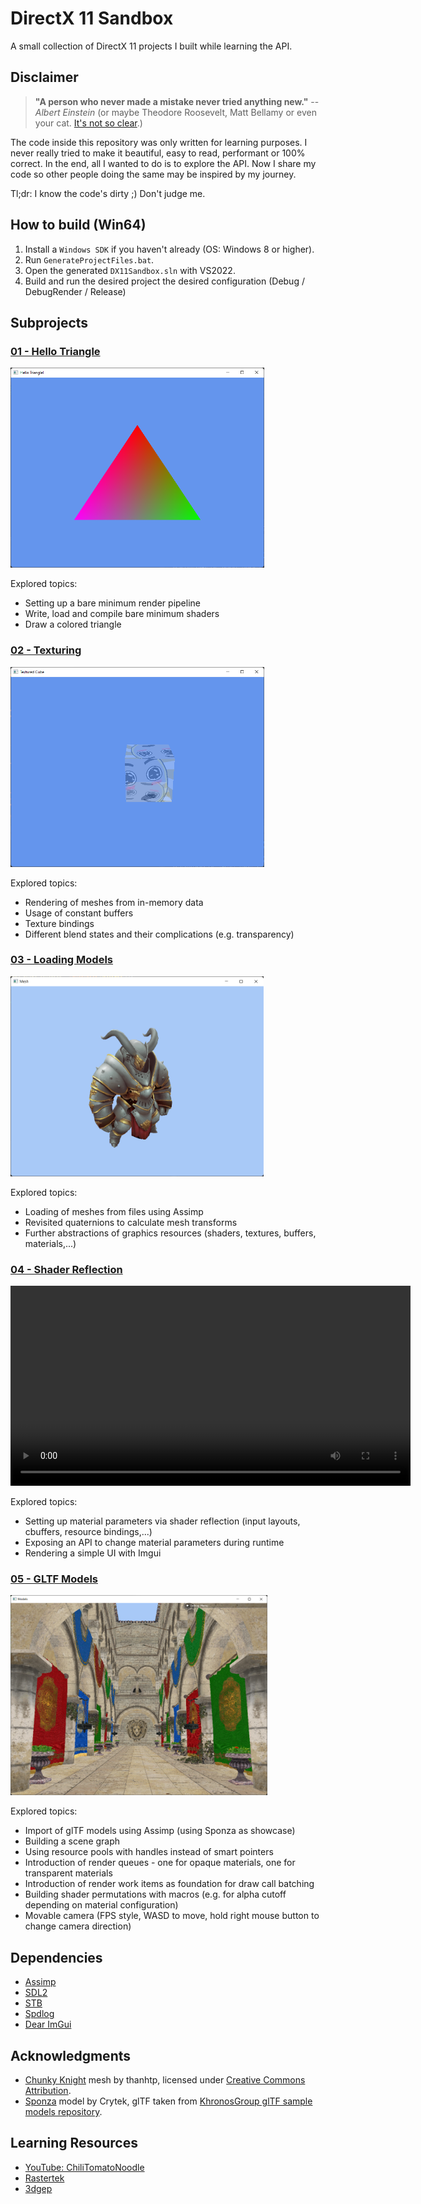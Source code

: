 # DirectX 11 Sandbox

A small collection of DirectX 11 projects I built while learning the API.

## Disclaimer

> **"A person who never made a mistake never tried anything new."**
\-- *Albert Einstein* (or maybe Theodore Roosevelt, Matt Bellamy or even your cat. [It's not so clear](https://quoteinvestigator.com/2014/12/16/no-mistakes/).)

The code inside this repository was only written for learning purposes.
I never really tried to make it beautiful, easy to read, performant or 100% correct.
In the end, all I wanted to do is to explore the API.
Now I share my code so other people doing the same may be inspired by my journey.

Tl;dr: I know the code's dirty ;) Don't judge me.

## How to build (Win64)

1. Install a `Windows SDK` if you haven't already (OS: Windows 8 or higher).
2. Run `GenerateProjectFiles.bat`.
3. Open the generated `DX11Sandbox.sln` with VS2022.
5. Build and run the desired project the desired configuration (Debug / DebugRender / Release)

## Subprojects

### [01 - Hello Triangle](01_HelloTriangle/Source/)

<p align="left">
<img src="doc/images/01_hello_triangle.png?raw=true" alt="Image of Subproject: 01-HelloTriangle" height="320px">
</p>

Explored topics:
* Setting up a bare minimum render pipeline
* Write, load and compile bare minimum shaders
* Draw a colored triangle

### [02 - Texturing](02_TexturedCube/Source/)

<p align="left">
<img src="doc/images/02_textured_cube.png?raw=true" alt="Image of Subproject: 02-TexturedCube" height="320px">
</p>

Explored topics:
* Rendering of meshes from in-memory data
* Usage of constant buffers
* Texture bindings
* Different blend states and their complications (e.g. transparency)

### [03 - Loading Models](03_Mesh/Source/)

<p align="left">
<img src="doc/images/03_mesh.png?raw=true" alt="Image of Subproject: 03-Mesh" height="320px">
</p>

Explored topics:
* Loading of meshes from files using Assimp
* Revisited quaternions to calculate mesh transforms
* Further abstractions of graphics resources (shaders, textures, buffers, materials,...)

### [04 - Shader Reflection](04_ShaderReflection/Source/)

<video src="https://user-images.githubusercontent.com/4201607/173398224-4324bcdb-3b06-40d1-afee-6ad67fac1632.mp4" controls="controls" height="320px"></video>

Explored topics:
* Setting up material parameters via shader reflection (input layouts, cbuffers, resource bindings,...)
* Exposing an API to change material parameters during runtime
* Rendering a simple UI with Imgui

### [05 - GLTF Models](05_Models/Source/)

<p align="left">
<img src="doc/images/05_models.png?raw=true" alt="Image of Subproject: 05-Models" height="320px">
</p>

Explored topics:
* Import of glTF models using Assimp (using Sponza as showcase)
* Building a scene graph
* Using resource pools with handles instead of smart pointers
* Introduction of render queues - one for opaque materials, one for transparent materials
* Introduction of render work items as foundation for draw call batching
* Building shader permutations with macros (e.g. for alpha cutoff depending on material configuration)
* Movable camera (FPS style, WASD to move, hold right mouse button to change camera direction)

## Dependencies

* [Assimp](www.assimp.org)
* [SDL2](https://www.libsdl.org/)
* [STB](https://github.com/nothings/stb)
* [Spdlog](https://github.com/gabime/spdlog)
* [Dear ImGui](https://github.com/ocornut/imgui)

## Acknowledgments

* [Chunky Knight](https://skfb.ly/6CwEJ) mesh by thanhtp, licensed under [Creative Commons Attribution](http://creativecommons.org/licenses/by/4.0/).
* [Sponza](https://www.cryengine.com/marketplace/product/crytek/sponza-sample-scene) model by Crytek, glTF taken from [KhronosGroup glTF sample models repository](https://github.com/KhronosGroup/glTF-Sample-Models).

## Learning Resources

* [YouTube: ChiliTomatoNoodle](https://www.youtube.com/channel/UCsyHonfwHi4fLb2lkq0DEAA)
* [Rastertek](http://www.rastertek.com/tutdx11.html)
* [3dgep](https://www.3dgep.com/introduction-to-directx-11/)